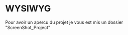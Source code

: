 # WYSIWYG <br/>
Pour avoir un apercu du projet je vous est mis un dossier "ScreenShot_Project" <br/>
